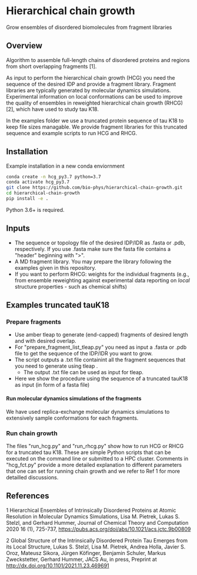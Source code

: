 # Hierarchical chain growth
Grow ensembles of disordered biomolecules from fragment libraries

## Overview
Algorithm to assemble full-length chains of disordered proteins and regions from short overlapping fragments [1]. 

As input to perform the hierarchical chain growth (HCG) you need the sequence of the desired IDP and provide a fragment
library. Fragment libraries are typically generated by molecular dynamics simulations. Experimental information on local 
conformations can be used to improve the quality of ensembles in reweighted hierarchical chain growth (RHCG) [2],
which have used to study tau K18. 

In the examples folder we use a truncated protein sequence of tau K18 to keep file sizes managable. We provide
fragment libraries for this truncated sequence and example scripts to run HCG and RHCG.

## Installation

Example installation in a new conda enviornment 

```bash
conda create -n hcg_py3.7 python=3.7
conda activate hcg_py3.7
git clone https://github.com/bio-phys/hierarchical-chain-growth.git
cd hierarchical-chain-growth
pip install -e . 
```

Python 3.6+ is required. 

## Inputs
- The sequence or topology file of the desired IDP/IDR as .fasta or .pdb, respectively. If you use .fasta make sure the fasta file contains a "header" beginning with ">".
- A MD fragment library. You may prepare the library following the examples given in this repository.
- If you want to perform RHCG: weights for the individual fragments (e.g., from ensemble reweighting against experimental data reporting on _local_ structure properties - such as chemical shifts)

## Examples truncated tauK18
### Prepare fragments
- Use amber tleap to generate (end-capped) fragments of desired length and with desired overlap.
- For "prepare_fragment_list_tleap.py" you need as input a .fasta or .pdb file to get the sequence of the IDP/IDR you want to grow.
- The script outputs a .txt file containint all the fragment sequences that you need to generate using tleap .
	- The output .txt file can be used as input for tleap.
- Here we show the procedure using the sequence of a truncated tauK18 as input (in form of a fasta file)

#### Run molecular dynamics simulations of the fragments

We have used replica-exchange molecular dynamics simulations to extensively sample conformations for each fragments.

### Run chain growth
The files "run_hcg.py" and "run_rhcg.py" show how to run HCG or RHCG for a truncated tau K18. These are simple Python scripts that
can be executed on the command line or submitted to a HPC cluster. Comments in "hcg_fct.py" provide a more detailed explanation
to different parameters that one can set for running chain growth and we refer to Ref 1 for more detailled discussions. 

## References
1 Hierarchical Ensembles of Intrinsically Disordered Proteins at Atomic Resolution in Molecular Dynamics Simulations, 
Lisa M. Pietrek, Lukas S. Stelzl, and Gerhard Hummer,
Journal of Chemical Theory and Computation 2020 16 (1), 725-737, https://pubs.acs.org/doi/abs/10.1021/acs.jctc.9b00809

2 Global Structure of the Intrinsically Disordered Protein Tau Emerges from its Local Structure, 
Lukas S. Stelzl, Lisa M. Pietrek, Andrea Holla, Javier S. Oroz, Mateusz Sikora, Jürgen Köfinger, Benjamin Schuler, Markus Zweckstetter, Gerhard Hummer, 
JACS Au, in press, Preprint at http://dx.doi.org/10.1101/2021.11.23.469691
